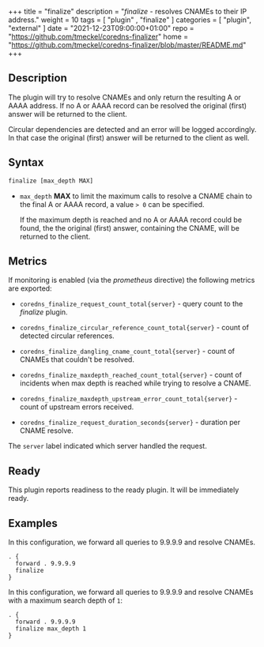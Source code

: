 +++
title = "finalize"
description = "*finalize* - resolves CNAMEs to their IP address."
weight = 10
tags = [  "plugin" , "finalize" ]
categories = [ "plugin", "external" ]
date = "2021-12-23T09:00:00+01:00"
repo = "https://github.com/tmeckel/coredns-finalizer"
home = "https://github.com/tmeckel/coredns-finalizer/blob/master/README.md"
+++

## Description

The plugin will try to resolve CNAMEs and only return the resulting A or AAAA
address. If no A or AAAA record can be resolved the original (first) answer will
be returned to the client.

Circular dependencies are detected and an error will be logged accordingly. In
that case the original (first) answer will be returned to the client as well.

## Syntax

```txt
finalize [max_depth MAX]
```

* `max_depth` **MAX** to limit the maximum calls to resolve a CNAME chain to the
    final A or AAAA record, a value `> 0` can be specified.

    If the maximum depth
    is reached and no A or AAAA record could be found, the the original (first)
    answer, containing the CNAME, will be returned to the client.

## Metrics

If monitoring is enabled (via the *prometheus* directive) the following metrics are exported:

* `coredns_finalize_request_count_total{server}` - query count to the *finalize* plugin.

* `coredns_finalize_circular_reference_count_total{server}` - count of detected circular references.

* `coredns_finalize_dangling_cname_count_total{server}` - count of CNAMEs that couldn't be resolved.

* `coredns_finalize_maxdepth_reached_count_total{server}` - count of incidents when max depth is reached while trying to resolve a CNAME.

* `coredns_finalize_maxdepth_upstream_error_count_total{server}` - count of upstream errors received.

* `coredns_finalize_request_duration_seconds{server}` - duration per CNAME resolve.

The `server` label indicated which server handled the request.

## Ready

This plugin reports readiness to the ready plugin. It will be immediately ready.

## Examples

In this configuration, we forward all queries to 9.9.9.9 and resolve CNAMEs.

```corefile
. {
  forward . 9.9.9.9
  finalize
}
```

In this configuration, we forward all queries to 9.9.9.9 and resolve CNAMEs with a maximum search depth of `1`:

```corefile
. {
  forward . 9.9.9.9
  finalize max_depth 1
}
```
